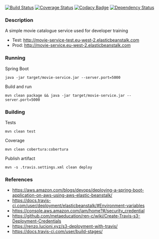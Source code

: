 [![Build Status](https://travis-ci.org/BoyCook/MovieService.png?branch=master)](https://travis-ci.org/BoyCook/MovieService)
[![Coverage Status](https://coveralls.io/repos/github/BoyCook/MovieService/badge.svg?branch=master)](https://coveralls.io/github/BoyCook/MovieService?branch=master)
[![Codacy Badge](https://api.codacy.com/project/badge/Grade/1e59fab65fed4438be24c2b15d1638f0)](https://www.codacy.com/app/BoyCook/MovieService?utm_source=github.com&amp;utm_medium=referral&amp;utm_content=BoyCook/MovieService&amp;utm_campaign=Badge_Grade)
[![Dependency Status](https://www.versioneye.com/user/projects/59adc4390fb24f0032e40a49/badge.svg?style=flat-square)](https://www.versioneye.com/user/projects/59adc4390fb24f0032e40a49)

### Description

A simple movie catalogue service used for developer training

* Test: http://movie-service-test.eu-west-2.elasticbeanstalk.com
* Prod: http://movie-service.eu-west-2.elasticbeanstalk.com

### Running

Spring Boot

    java -jar target/movie-service.jar --server.port=5000

Build and run

    mvn clean package && java -jar target/movie-service.jar --server.port=5000

### Building

Tests

    mvn clean test

Coverage

    mvn clean cobertura:cobertura
    
Publish artifact
 
    mvn -s .travis.settings.xml clean deploy

### References

* https://aws.amazon.com/blogs/devops/deploying-a-spring-boot-application-on-aws-using-aws-elastic-beanstalk/
* https://docs.travis-ci.com/user/deployment/elasticbeanstalk/#Environment-variables
* https://console.aws.amazon.com/iam/home?#/security_credential
* https://github.com/metaeducation/ren-c/wiki/Create-Travis-s3-Deployment-Credentials
* https://renzo.lucioni.xyz/s3-deployment-with-travis/
* https://docs.travis-ci.com/user/build-stages/

